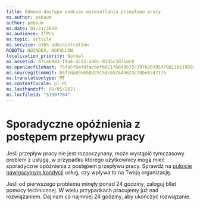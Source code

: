 ```yaml
---
title: Odmowa dostępu podczas wyświetlania przepływu pracy
ms.author: pebaum
author: pebaum
ms.date: 04/21/2020
ms.audience: ITPro
ms.topic: article
ms.service: o365-administration
ROBOTS: NOINDEX, NOFOLLOW
localization_priority: Normal
ms.assetid: 47ceb983-f9a4-4c55-a40c-03d5c3d75dc9
ms.openlocfilehash: f5fa5f8afdfacbefb071f6899b75c397b26705379d11bb1958c3d7f7be499b1f
ms.sourcegitcommit: b5f7da89a650d2915dc652449623c78be6247175
ms.translationtype: MT
ms.contentlocale: pl-PL
ms.lasthandoff: 08/05/2021
ms.locfileid: "53907784"
---
```

# <a name="intermittent-delays-with-workflow-progress"></a>Sporadyczne opóźnienia z postępem przepływu pracy

Jeśli przepływ pracy nie jest rozpoczynany, może wystąpić tymczasowy problem z usługą, w przypadku którego użytkownicy mogą mieć sporadyczne opóźnienia z postępem przepływu pracy. Sprawdź na [pulpicie nawigacyjnym kondycji](https://admin.microsoft.com/AdminPortal/Home#/servicehealth) usług, czy wpływa to na Twoją organizację. 

Jeśli od pierwszego problemu minęły ponad 24 godziny, zaloguj bilet pomocy technicznej. W wielu przypadkach pracujemy już nad rozwiązaniem. Daj nam co najmniej 24 godziny, aby ukończyć rozwiązanie.


  

